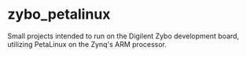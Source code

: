 # zybo_petalinux
Small projects intended to run on the Digilent Zybo development board, utilizing PetaLinux on the Zynq's ARM processor.
